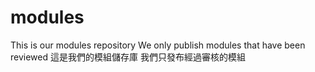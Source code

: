 # modules
This is our modules repository
We only publish modules that have been reviewed
這是我們的模組儲存庫
我們只發布經過審核的模組
